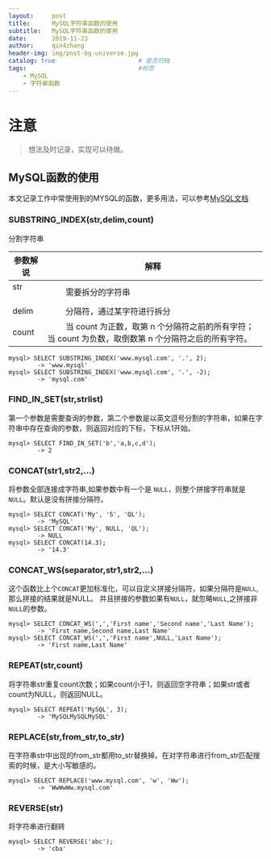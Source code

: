 ```yaml
---
layout:     post
title:      MySQL字符串函数的使用
subtitle:   MySQL字符串函数的使用
date:       2019-11-23
author:     qin4zhang
header-img: img/post-bg-universe.jpg 
catalog: true 						# 是否归档
tags:								#标签
    - MySQL
    - 字符串函数
---
```

# 注意
> 想法及时记录，实现可以待做。

## MySQL函数的使用
本文记录工作中常使用到的MYSQL的函数，更多用法，可以参考[MySQL文档](https://dev.mysql.com/doc/refman/5.7/en/string-functions.html)

### SUBSTRING_INDEX(str,delim,count)

分割字符串

|参数解说|     解释|
|---|---|
|str 　　|　　 需要拆分的字符串|
|delim |　　  分隔符，通过某字符进行拆分|
|count| 　　  当 count 为正数，取第 n 个分隔符之前的所有字符； 当 count 为负数，取倒数第 n 个分隔符之后的所有字符。|

```
mysql> SELECT SUBSTRING_INDEX('www.mysql.com', '.', 2);
        -> 'www.mysql'
mysql> SELECT SUBSTRING_INDEX('www.mysql.com', '.', -2);
        -> 'mysql.com'
```

### FIND_IN_SET(str,strlist)

第一个参数是需要查询的参数，第二个参数是以英文逗号分割的字符串，如果在字符串中存在查询的参数，则返回对应的下标，下标从1开始。
```
mysql> SELECT FIND_IN_SET('b','a,b,c,d');
        -> 2
```

### CONCAT(str1,str2,...)

将参数全部连接成字符串,如果参数中有一个是 `NULL`，则整个拼接字符串就是`NULL`。默认是没有拼接分隔符。
```$xslt
mysql> SELECT CONCAT('My', 'S', 'QL');
        -> 'MySQL'
mysql> SELECT CONCAT('My', NULL, 'QL');
        -> NULL
mysql> SELECT CONCAT(14.3);
        -> '14.3'
```

### CONCAT_WS(separator,str1,str2,...)

这个函数比上个`CONCAT`更加标准化，可以自定义拼接分隔符，如果分隔符是`NULL`,那么拼接的结果就是NULL。
并且拼接的参数如果有`NULL`，就忽略`NULL`,之拼接非`NULL`的参数。
```$xslt
mysql> SELECT CONCAT_WS(',','First name','Second name','Last Name');
        -> 'First name,Second name,Last Name'
mysql> SELECT CONCAT_WS(',','First name',NULL,'Last Name');
        -> 'First name,Last Name'
```

### REPEAT(str,count)

将字符串str重复count次数；如果count小于1，则返回空字符串；如果str或者count为NULL，则返回NULL。
```$xslt
mysql> SELECT REPEAT('MySQL', 3);
        -> 'MySQLMySQLMySQL'
```

### REPLACE(str,from_str,to_str)

在字符串str中出现的from_str都用to_str替换掉。在对字符串进行from_str匹配搜索的时候，是大小写敏感的。
```$xslt
mysql> SELECT REPLACE('www.mysql.com', 'w', 'Ww');
        -> 'WwWwWw.mysql.com'
```

### REVERSE(str)

将字符串进行翻转
```$xslt
mysql> SELECT REVERSE('abc');
        -> 'cba'
```



